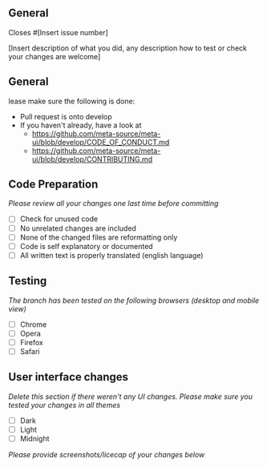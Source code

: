 <h2>General</h2>
Closes #[Insert issue number]

[Insert description of what you did, any description how to test or check your changes are welcome]

<h2>General</h2>
lease make sure the following is done:

- Pull request is onto develop
- If you haven't already, have a look at 
  - https://github.com/meta-source/meta-ui/blob/develop/CODE_OF_CONDUCT.md
  - https://github.com/meta-source/meta-ui/blob/develop/CONTRIBUTING.md

<h2>Code Preparation</h2>

_Please review all your changes one last time before committing_

- [ ] Check for unused code
- [ ] No unrelated changes are included
- [ ] None of the changed files are reformatting only
- [ ] Code is self explanatory or documented
- [ ] All written text is properly translated (english language)

<h2>Testing</h2>

_The branch has been tested on the following browsers (desktop and mobile view)_

- [ ] Chrome 
- [ ] Opera
- [ ] Firefox
- [ ] Safari

<h2>User interface changes</h2>

_Delete this section if there weren't any UI changes. Please make sure you tested your changes in all themes_

- [ ] Dark
- [ ] Light
- [ ] Midnight

_Please provide screenshots/licecap of your changes below_